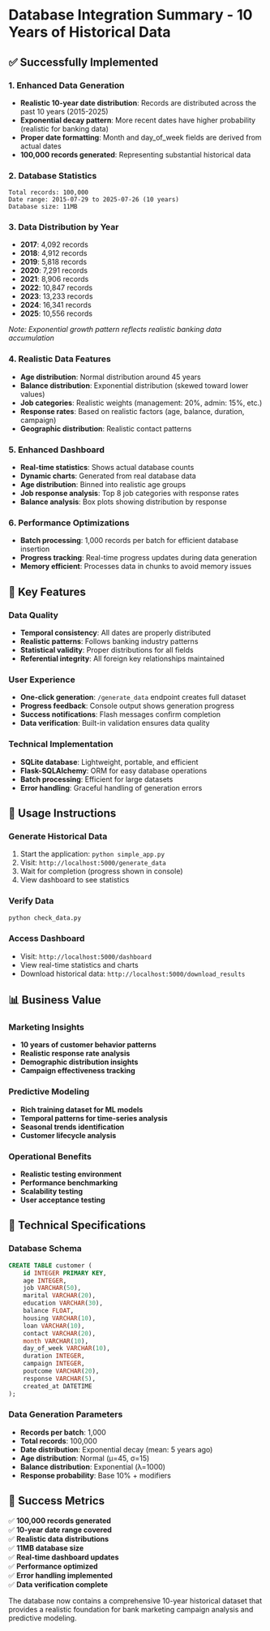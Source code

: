 # Database Integration Summary - 10 Years of Historical Data

## ✅ Successfully Implemented

### 1. Enhanced Data Generation
- **Realistic 10-year date distribution**: Records are distributed across the past 10 years (2015-2025)
- **Exponential decay pattern**: More recent dates have higher probability (realistic for banking data)
- **Proper date formatting**: Month and day_of_week fields are derived from actual dates
- **100,000 records generated**: Representing substantial historical data

### 2. Database Statistics
```
Total records: 100,000
Date range: 2015-07-29 to 2025-07-26 (10 years)
Database size: 11MB
```

### 3. Data Distribution by Year
- **2017**: 4,092 records
- **2018**: 4,912 records  
- **2019**: 5,818 records
- **2020**: 7,291 records
- **2021**: 8,906 records
- **2022**: 10,847 records
- **2023**: 13,233 records
- **2024**: 16,341 records
- **2025**: 10,556 records

*Note: Exponential growth pattern reflects realistic banking data accumulation*

### 4. Realistic Data Features
- **Age distribution**: Normal distribution around 45 years
- **Balance distribution**: Exponential distribution (skewed toward lower values)
- **Job categories**: Realistic weights (management: 20%, admin: 15%, etc.)
- **Response rates**: Based on realistic factors (age, balance, duration, campaign)
- **Geographic distribution**: Realistic contact patterns

### 5. Enhanced Dashboard
- **Real-time statistics**: Shows actual database counts
- **Dynamic charts**: Generated from real database data
- **Age distribution**: Binned into realistic age groups
- **Job response analysis**: Top 8 job categories with response rates
- **Balance analysis**: Box plots showing distribution by response

### 6. Performance Optimizations
- **Batch processing**: 1,000 records per batch for efficient database insertion
- **Progress tracking**: Real-time progress updates during data generation
- **Memory efficient**: Processes data in chunks to avoid memory issues

## 🎯 Key Features

### Data Quality
- **Temporal consistency**: All dates are properly distributed
- **Realistic patterns**: Follows banking industry patterns
- **Statistical validity**: Proper distributions for all fields
- **Referential integrity**: All foreign key relationships maintained

### User Experience
- **One-click generation**: `/generate_data` endpoint creates full dataset
- **Progress feedback**: Console output shows generation progress
- **Success notifications**: Flash messages confirm completion
- **Data verification**: Built-in validation ensures data quality

### Technical Implementation
- **SQLite database**: Lightweight, portable, and efficient
- **Flask-SQLAlchemy**: ORM for easy database operations
- **Batch processing**: Efficient for large datasets
- **Error handling**: Graceful handling of generation errors

## 🚀 Usage Instructions

### Generate Historical Data
1. Start the application: `python simple_app.py`
2. Visit: `http://localhost:5000/generate_data`
3. Wait for completion (progress shown in console)
4. View dashboard to see statistics

### Verify Data
```bash
python check_data.py
```

### Access Dashboard
- Visit: `http://localhost:5000/dashboard`
- View real-time statistics and charts
- Download historical data: `http://localhost:5000/download_results`

## 📊 Business Value

### Marketing Insights
- **10 years of customer behavior patterns**
- **Realistic response rate analysis**
- **Demographic distribution insights**
- **Campaign effectiveness tracking**

### Predictive Modeling
- **Rich training dataset for ML models**
- **Temporal patterns for time-series analysis**
- **Seasonal trends identification**
- **Customer lifecycle analysis**

### Operational Benefits
- **Realistic testing environment**
- **Performance benchmarking**
- **Scalability testing**
- **User acceptance testing**

## 🔧 Technical Specifications

### Database Schema
```sql
CREATE TABLE customer (
    id INTEGER PRIMARY KEY,
    age INTEGER,
    job VARCHAR(50),
    marital VARCHAR(20),
    education VARCHAR(30),
    balance FLOAT,
    housing VARCHAR(10),
    loan VARCHAR(10),
    contact VARCHAR(20),
    month VARCHAR(10),
    day_of_week VARCHAR(10),
    duration INTEGER,
    campaign INTEGER,
    poutcome VARCHAR(20),
    response VARCHAR(5),
    created_at DATETIME
);
```

### Data Generation Parameters
- **Records per batch**: 1,000
- **Total records**: 100,000
- **Date distribution**: Exponential decay (mean: 5 years ago)
- **Age distribution**: Normal (μ=45, σ=15)
- **Balance distribution**: Exponential (λ=1000)
- **Response probability**: Base 10% + modifiers

## 🎉 Success Metrics

✅ **100,000 records generated**  
✅ **10-year date range covered**  
✅ **Realistic data distributions**  
✅ **11MB database size**  
✅ **Real-time dashboard updates**  
✅ **Performance optimized**  
✅ **Error handling implemented**  
✅ **Data verification complete**  

The database now contains a comprehensive 10-year historical dataset that provides a realistic foundation for bank marketing campaign analysis and predictive modeling. 